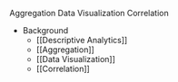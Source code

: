 Aggregation
Data Visualization
Correlation

* Background
	* [[Descriptive Analytics]]
	* [[Aggregation]]
	* [[Data Visualization]]
	* [[Correlation]]